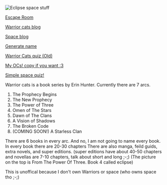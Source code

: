 ![Eclipse space stuff](https://adaeris.github.io/eclipse%20space%20stuff.jpg)

[Escape Room](https://adaeris.github.io/mars/index.html#)

[Warrior cats blog](https://adaeris.github.io/warriorblog)

[Space blog](adaeris.github.io/spaceblog)

[Generate name](https://adaeris.github.io/catnames/)

[Warrior Cats quiz (Old)](https://adaeris.github.io/warriorsquiz)

[My OCs! copy if you want :3](https://adaeris.github.io/OCS)

[Simple space quiz!](adaeris.github.io/simplespacequiz.md)

Warrior cats is a book series by Erin Hunter. Currently there are 7 arcs.
1. The Prophecy Begins
2. The New Prophecy
3. The Power of Three
4. Omen of The Stars
5. Dawn of The Clans
6. A Vision of Shadows
7. The Broken Code
8. (COMING SOON!) A Starless Clan

There are 6 books in every arc.
And no, I am not going to name every book.
In every book there are 20-30 chapters
There are also manga, feild guids, extra novels, and super editions. (super editions have about 40-50 chapters and novellas are 7-10 chapters, talk about short and long ;-;)
(The picture on the top is From The Power Of Three. Book 4 called eclipse)

This is unoffical because I don't own Warriors or space (who owns space tho ;-;)
